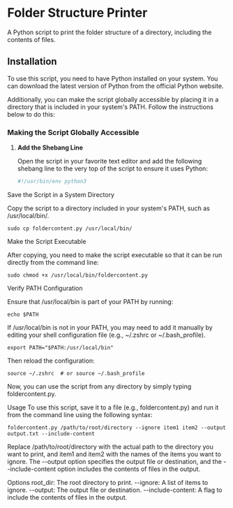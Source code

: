 # Folder Structure Printer

A Python script to print the folder structure of a directory, including the contents of files.

## Installation

To use this script, you need to have Python installed on your system. You can download the latest version of Python from the official Python website.

Additionally, you can make the script globally accessible by placing it in a directory that is included in your system's PATH. Follow the instructions below to do this:

### Making the Script Globally Accessible

1. **Add the Shebang Line**

   Open the script in your favorite text editor and add the following shebang line to the very top of the script to ensure it uses Python:

   ```python
   #!/usr/bin/env python3

Save the Script in a System Directory

Copy the script to a directory included in your system's PATH, such as /usr/local/bin/.


    sudo cp foldercontent.py /usr/local/bin/


Make the Script Executable

After copying, you need to make the script executable so that it can be run directly from the command line:


    sudo chmod +x /usr/local/bin/foldercontent.py


Verify PATH Configuration

Ensure that /usr/local/bin is part of your PATH by running:


    echo $PATH


If /usr/local/bin is not in your PATH, you may need to add it manually by editing your shell configuration file (e.g., ~/.zshrc or ~/.bash_profile).

    export PATH="$PATH:/usr/local/bin"

Then reload the configuration:

    source ~/.zshrc  # or source ~/.bash_profile


Now, you can use the script from any directory by simply typing foldercontent.py.

Usage
To use this script, save it to a file (e.g., foldercontent.py) and run it from the command line using the following syntax:

    foldercontent.py /path/to/root/directory --ignore item1 item2 --output output.txt --include-content

Replace /path/to/root/directory with the actual path to the directory you want to print, and item1 and item2 with the names of the items you want to ignore. The --output option specifies the output file or destination, and the --include-content option includes the contents of files in the output.

Options
root_dir: The root directory to print.
--ignore: A list of items to ignore.
--output: The output file or destination.
--include-content: A flag to include the contents of files in the output.